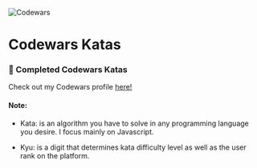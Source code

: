 ![Codewars](https://user-images.githubusercontent.com/26236137/51702796-ed37e500-1fd1-11e9-8692-8593886096c7.png "Codewars Logo")

# Codewars Katas
### 🥋 Completed Codewars Katas

Check out my Codewars profile [here!](https://www.codewars.com/users/mikejames/ "Michael Johnston Codewars Profile")

#### Note:

- Kata: is an algorithm you have to solve in any programming language you desire.  I focus mainly on Javascript.

- Kyu: is a digit that determines kata difficulty level as well as the user rank on the platform.


